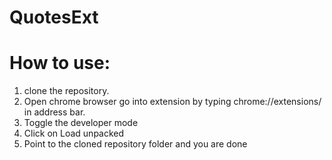 # QuotesExt

# How to use:

1. clone the repository.
2. Open chrome browser go into extension by typing chrome://extensions/ in address bar.
3. Toggle the developer mode
4. Click on Load unpacked
5. Point to the cloned repository folder and you are done
